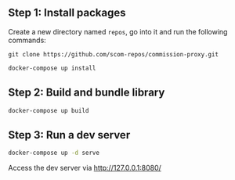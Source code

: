 ## Step 1: Install packages
Create a new directory named `repos`, go into it and run the following commands:
```
git clone https://github.com/scom-repos/commission-proxy.git
```
```sh
docker-compose up install
```
## Step 2: Build and bundle library
```sh
docker-compose up build
```

## Step 3: Run a dev server
```sh
docker-compose up -d serve
```
Access the dev server via http://127.0.0.1:8080/